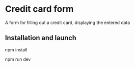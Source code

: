 # Credit card form
A form for filling out a credit card, displaying the entered data
## Installation and launch
npm install
<br>

npm run dev

